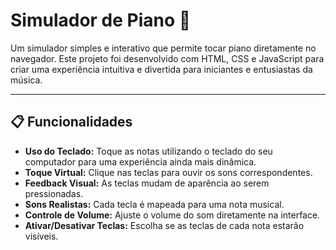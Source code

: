 # Simulador de Piano 🎹

Um simulador simples e interativo que permite tocar piano diretamente no navegador. Este projeto foi desenvolvido com HTML, CSS e JavaScript para criar uma experiência intuitiva e divertida para iniciantes e entusiastas da música.

---

## 📋 Funcionalidades

- **Uso do Teclado:** Toque as notas utilizando o teclado do seu computador para uma experiência ainda mais dinâmica.
- **Toque Virtual:** Clique nas teclas para ouvir os sons correspondentes.
- **Feedback Visual:** As teclas mudam de aparência ao serem pressionadas.
- **Sons Realistas:** Cada tecla é mapeada para uma nota musical.
- **Controle de Volume:** Ajuste o volume do som diretamente na interface.
- **Ativar/Desativar Teclas:** Escolha se as teclas de cada nota estarão visíveis.

